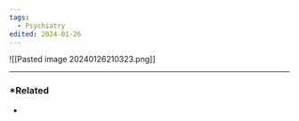 ```yaml
---
tags:
  - Psychiatry
edited: 2024-01-26
---
```

 ![[Pasted image 20240126210323.png]]
 

---
### *Related
- 